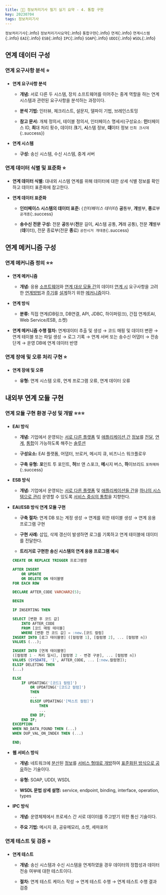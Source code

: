 ```yaml
---
title: 👨‍💻 정보처리기사 필기 실기 요약 - 4. 통합 구현
key: 20230704
tags: 정보처리기사
---
```

`정보처리기사`{:.info} `정보처리기사요약`{:.info} `통합구현`{:.info} `연계`{:.info} `연계시스템`{:.info} `EAI`{:.info} `ESB`{:.info} `IPC`{:.info} `SOAP`{:.info} `UDDI`{:.info} `WSDL`{:.info}

## 연계 데이터 구성
### 연계 요구사항 분석 :star:

* **연계 요구사항 분석**

    - **개념:** 서로 다른 두 시스템, 장치 소프트웨어를 이어주는 중계 역할을 하는 연계 시스템과 관련된 요구사항을 분석하는 과정이다.

    - **분석 기법:** 인터뷰, 체크리스트, 설문지, 델파이 기법, 브레인스토밍

    - **참고 문서:** 개체 정의서, 테이블 정의서, 인터페이스 명세서(구성요소: **인**터페이스 ID, **최**대 처리 횟수, 데이터 **크**기, **시**스템 정보, **데**이터 정보 `인최 크시데`{:.success})

* **연계 시스템**

    - **구성:** 송신 시스템, 수신 시스템, 중계 서버

### 연계 데이터 식별 및 표준화 :star:

* **연계 데이터 식별:** 대내외 시스템 연계를 위해 데이터에 대한 상세 식별 정보를 확인하고 데이터 표준화에 참고한다.

* **연계 데이터 표준화**

    - **인터페이스 시스템의 데이터 표준:** {*인터페이스 데이터*} **공**통부, **개**별부, **종**료부 `공개종`{:.success}

    - **송수신 전문 구성:** 전문 **공**통부(**전**문 길이, **시**스템 공통, **거**래 공통), 전문 **개**별부(**데**이터), 전문 종료부(전문 **종**료) `공전시거 개데종`{:.success}

## 연계 메커니즘 구성
### 연계 메커니즘 정의 :star::star:

* **연계 메커니즘**

    - **개념:** 응용 <u>소프트웨어</u>와 <u>연계 대상 모듈 간</u>의 데이터 <u>연계 시</u> 요구사항을 고려한 <u>연계방법</u>과 <u>주기</u>를 <u>설계</u>하기 위한 <u>메커니즘</u>이다.

* **연계 방식**

    - **분류:** 직접 연계(DB링크, DB연결, API, JDBC, 하이퍼링크), 간접 연계(EAI, Web Service/ESB, 소켓)

* **연계 메커니즘 수행 절차:** 연계데이터 추출 및 생성 → 코드 매핑 및 데이터 변환 → 연계 테이블 또는 파일 생성 → 로그 기록 → 연계 서버 또는 송수신 어댑터 → 전송 단계 → 운영 DB에 연계 데이터 반영

### 연계 장애 및 오류 처리 구현 :star:

* **연계 장애 및 오류**

    - **유형:** 연계 시스템 오류, 연계 프로그램 오류, 연계 데이터 오류

## 내외부 연계 모듈 구현
### 연계 모듈 구현 환경 구성 및 개발 :star::star::star:

* **EAI 방식**

    - **개념:** 기업에서 운영되는 <u>서로 다른 플랫폼</u> 및 <u>애플리케이션 간</u> <u>정보</u>를 <u>전달</u>, <u>연계</u>, <u>통합</u>이 가능하도록 해주는 <u>솔루션</u>

    - **구성요소:** EAI 플랫폼, 어댑터, 브로커, 메시지 큐, 비즈니스 워크플로우

    - **구축 유형:** **포**인트 투 포인트, **허**브 앤 스포크, **메**시지 버스, **하**이브리드 `포허메하`{:.success}

* **ESB 방식**

    - **개념:** 기업에서 운영되는 <u>서로 다른 플랫폼</u> 및 <u>애플리케이션들 간</u>을 <u>하나의 시스템으로 관리</u> 운영할 수 있도록 <u>서비스 중심의 통합</u>을 지향한다.

* **EAI/ESB 방식 연계 모듈 구현**

    - **구축 절차:** 연계 DB 또는 계정 생성 → 연계를 위한 테이블 생성 → 연계 응용 프로그램 구현

    - **구현 사례:** 삽입, 삭제 갱신이 발생하면 로그를 기록하고 연계 테이블에 데이터를 전달한다.

    - **트리거로 구현한 송신 시스템의 연계 응용 프로그램 예시**

    ```sql
    CREATE OR REPLACE TRIGGER 프로그램명
    
    AFTER INSERT
    	OR UPDATE
    	OR DELETE ON 테이블명
    FOR EACH ROW
    
    DECLARE AFTER_CODE VARCHAR2(5);
    
    BEGIN
    
    IF INSERTING THEN
    
    SELECT [변환 후 코드 값]
    	INTO AFTER_CODE
    	FROM [코드 매핑 테이블]
    	WHERE [변환 전 코드 값] = :new.[코드 컬럼]
    INSERT INTO [로그 테이블명] ([컬럼명 1], [컬럼명 2], ... [컬럼명 n])
    VALUES (...);
    
    INSERT INTO [연계 테이블명]
    ([컬럼명 1 - 처리 일시], [컬럼명 2 - 변경 구분], ... [컬럼명 n])
    VALUES (SYSDATE, 'I', AFTER_CODE, ... [:new.컬럼명]);
    ELSIF DELETING THEN
    (...)
    
    ELSE
    	IF UPDATING('[코드1 컬럼]')
    		OR UPDATING('[코드2 컬럼]')
    		THEN
    		...
    		ELSIF UPDATING('[텍스트 컬럼]')
    			THEN
    			...
    		END IF;
    	END IF;
    EXCEPTION
    WHEN NO_DATA_FOUND THEN (...)
    WHEN DUP_VAL_ON_INDEX THEN (...)
    
    END;
    ```

* **웹 서비스 방식**

    - **개념:** 네트워크에 <u>분산</u>된 <u>정보</u>를 <u>서비스 형태로 개방</u>하여 <u>표준화된 방식으로 공유</u>하는 기술이다.

    - **유형:** SOAP, UDDI, WSDL

    - **WSDL 문법 상세 설명:** service, endpoint, binding, interface, operation, types

* **IPC 방식**

    - **개념:** 운영체제에서 프로세스 간 서로 데이터를 주고받기 위한 통신 기술이다.

    - **주요 기법:** 메시지 큐, 공유메모리, 소켓, 세마포어

### 연계 테스트 및 검증 :star:

* **연계 테스트**

    - **개념:** 송신 시스템과 수신 시스템을 연계하였을 경우 데이터의 정합성과 데이터 전송 여부에 대한 테스트이다.

    - **절차:** 연계 테스트 케이스 작성 → 연계 테스트 수행 → 연계 테스트 수행 결과 검증
